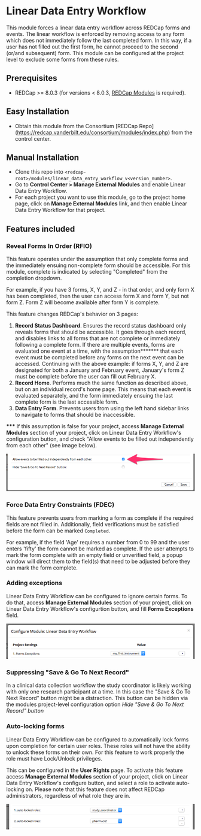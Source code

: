 # Linear Data Entry Workflow

This module forces a linear data entry workflow across REDCap forms and events. The linear workflow is enforced by removing access to any form which does not immediately follow the last completed form. In this way, if a user has not filled out the first form, he cannot proceed to the second (or/and subsequent) form. This module can be configured at the project level to exclude some forms from these rules.


## Prerequisites
- REDCap >= 8.0.3 (for versions < 8.0.3, [REDCap Modules](https://github.com/vanderbilt/redcap-external-modules) is required).


## Easy Installation
- Obtain this module from the Consortium [REDCap Repo] (https://redcap.vanderbilt.edu/consortium/modules/index.php) from the control center.


## Manual Installation
- Clone this repo into `<redcap-root>/modules/linear_data_entry_workflow_v<version_number>`.
- Go to **Control Center > Manage External Modules** and enable Linear Data Entry Workflow.
- For each project you want to use this module, go to the project home page, click on **Manage External Modules** link, and then enable Linear Data Entry Workflow for that project.


## Features included

### Reveal Forms In Order (RFIO)

This feature operates under the assumption that only complete forms and the immediately ensuing non-complete form should be accessible. For this module, complete is indicated by selecting "Completed" from the completion dropdown.

For example, if you have 3 forms, X, Y, and Z - in that order, and only form X has been completed, then the user can access form X and form Y, but not form Z. Form Z will become available after form Y is complete.

This feature changes REDCap's behavior on 3 pages:

1. **Record Status Dashboard**. Ensures the record status dashboard only reveals forms that should be accessible. It goes through each record, and disables links to all forms that are not complete or immediately following a complete form. If there are multiple events, forms are evaluated one event at a time, with the assumption**\*\*\*** that each event must be completed before any forms on the next event can be accessed. Continuing with the above example: if forms X, Y, and Z are designated for both a January and February event, January's form Z must be complete before the user can fill out February X.
2. **Record Home**. Performs much the same function as described above, but on an individual record's home page. This means that each event is evaluated separately, and the form immediately ensuing the last complete form is the last accessible form.
3. **Data Entry Form**. Prevents users from using the left hand sidebar links to navigate to forms that should be inaccessible.

**\*\*\*** If this assumption is false for your project, access **Manage External Modules** section of your project, click on Linear Data Entry Workflow's configuration button, and check "Allow events to be filled out independently from each other" (see image below).

![Allow independent events](img/allow_independent_events.png)

### Force Data Entry Constraints (FDEC)

This feature prevents users from marking a form as complete if the required fields are not filled in. Additionally, field verifications must be satisfied before the form can be marked `Completed`.

For example, if the field 'Age' requires a number from 0 to 99 and the user enters 'fifty' the form cannot be marked as complete. If the user attempts to mark the form complete with an empty field or unverified field, a popup window will direct them to the field(s) that need to be adjusted before they can mark the form complete.


### Adding exceptions
Linear Data Entry Workflow can be configured to ignore certain forms. To do that, access **Manage External Modules** section of your project, click on Linear Data Entry Workflow's configurtion button, and fill **Forms Exceptions** field.

![Form exceptions](img/exceptions.png)


### Suppressing "Save & Go To Next Record"

In a clinical data collection workflow the study coordinator is likely working with only one research participant at a time. In this case the "Save & Go To Next Record" button might be a distraction. This button can be hidden via the modules project-level configuration option _Hide "Save & Go To Next Record" button_


### Auto-locking forms
Linear Data Entry Workflow can be configured to automatically lock forms upon completion for certain user roles. These roles will not have the ability to unlock these forms on their own. For this feature to work properly the role must have Lock/Unlock privileges.

This can be configured in the **User Rights** page. To activate this feature access **Manage External Modules** section of your project, click on Linear Data Entry Workflow's configure button, and select a role to activate auto-locking on. Please note that this feature does not affect REDCap administrators, regardless of what role they are in.

![Auto-locking](img/auto_lock.png)
